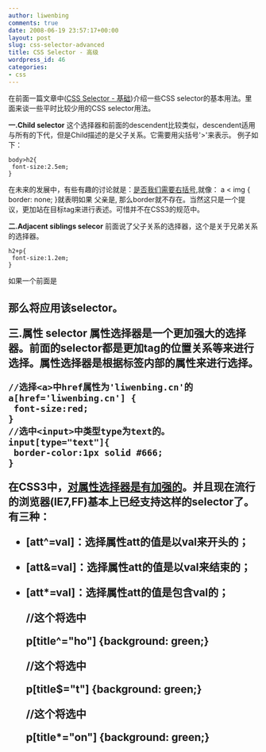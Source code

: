 ```yaml
---
author: liwenbing
comments: true
date: 2008-06-19 23:57:17+00:00
layout: post
slug: css-selector-advanced
title: CSS Selector - 高级
wordpress_id: 46
categories:
- css
---
```


在前面一篇文章中([CSS Selector - 基础](http://liwenbing.cn/2008/06/03/css-selector-basic/))介绍一些CSS selector的基本用法。里面来谈一些平时比较少用的CSS selector用法。

**一.Child selector**
这个选择器和前面的descendent比较类似，descendent适用与所有的下代，但是Child描述的是父子关系。它需要用尖括号'>'来表示。  例子如下：

    
    
    body>h2{
     font-size:2.5em;
    }


在未来的发展中，有些有趣的讨论就是：[是否我们需要右括号](http://www.shauninman.com/archive/2008/05/05/css_qualified_selectors),就像：
a < img { border: none; }就表明如果  父亲是, 那么border就不存在。当然这只是一个提议，更加站在目标tag来进行表述。可惜并不在CSS3的规范中。

**二.Adjacent siblings selecor**
前面说了父子关系的选择器，这个是关于兄弟关系的选择器。

    
    
    h2+p{
     font-size:1.2em;
    }
    


如果一个<a>前面是<h2>那么将应用该selector。

**三.属性 selector**
属性选择器是一个更加强大的选择器。前面的selector都是更加tag的位置关系等来进行选择。属性选择器是根据标签内部的属性来进行选择。

    
    
    //选择<a>中href属性为'liwenbing.cn'的
    a[href='liwenbing.cn'] {
     font-size:red;
    }
    //选中<input>中类型type为text的。
    input[type="text"]{
     border-color:1px solid #666;
    }
    


在CSS3中，[对属性选择器是有加强的](http://www.w3.org/TR/2005/WD-css3-selectors-20051215/#attribute-substrings)。并且现在流行的浏览器(IE7,FF)基本上已经支持这样的selector了。
有三种：



	
  * [att^=val]：选择属性att的值是以val来开头的；

	
  * [att&=val]：选择属性att的值是以val来结束的；

	
  * [att*=val]：选择属性att的值是包含val的；



    
    //这个将选中 <p title='home' ></p>
    p[title^="ho"] {background: green;}
    
    //这个将选中 <p title='hot' ></p>
    p[title$="t"] {background: green;}
    
    //这个将选中 <p title='contact' ></p>
    p[title*="on"] {background: green;}
    
